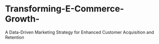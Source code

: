 # Transforming-E-Commerce-Growth-
A Data-Driven Marketing Strategy for Enhanced Customer Acquisition and Retention
